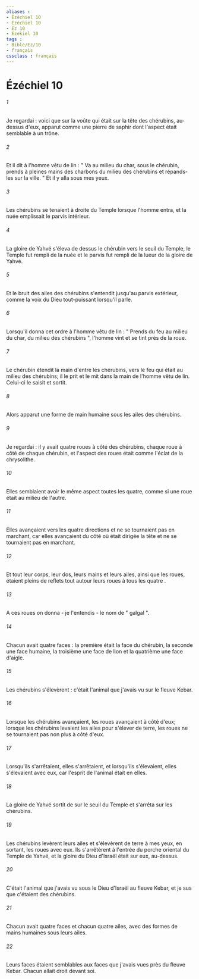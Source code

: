 ```yaml
---
aliases : 
- Ézéchiel 10
- Ézéchiel 10
- Ez 10
- Ezekiel 10
tags : 
- Bible/Ez/10
- français
cssclass : français
---
```


# Ézéchiel 10

###### 1
Je regardai : voici que sur la voûte qui était sur la tête des chérubins, au-dessus d'eux, apparut comme une pierre de saphir dont l'aspect était semblable à un trône. 
###### 2
Et il dit à l'homme vêtu de lin : " Va au milieu du char, sous le chérubin, prends à pleines mains des charbons du milieu des chérubins et répands-les sur la ville. " Et il y alla sous mes yeux. 
###### 3
Les chérubins se tenaient à droite du Temple lorsque l'homme entra, et la nuée emplissait le parvis intérieur. 
###### 4
La gloire de Yahvé s'éleva de dessus le chérubin vers le seuil du Temple, le Temple fut rempli de la nuée et le parvis fut rempli de la lueur de la gloire de Yahvé. 
###### 5
Et le bruit des ailes des chérubins s'entendit jusqu'au parvis extérieur, comme la voix du Dieu tout-puissant lorsqu'il parle. 
###### 6
Lorsqu'il donna cet ordre à l'homme vêtu de lin : " Prends du feu au milieu du char, du milieu des chérubins ", l'homme vint et se tint près de la roue. 
###### 7
Le chérubin étendit la main d'entre les chérubins, vers le feu qui était au milieu des chérubins; il le prit et le mit dans la main de l'homme vêtu de lin. Celui-ci le saisit et sortit. 
###### 8
Alors apparut une forme de main humaine sous les ailes des chérubins. 
###### 9
Je regardai : il y avait quatre roues à côté des chérubins, chaque roue à côté de chaque chérubin, et l'aspect des roues était comme l'éclat de la chrysolithe. 
###### 10
Elles semblaient avoir le même aspect toutes les quatre, comme si une roue était au milieu de l'autre. 
###### 11
Elles avançaient vers les quatre directions et ne se tournaient pas en marchant, car elles avançaient du côté où était dirigée la tête et ne se tournaient pas en marchant. 
###### 12
Et tout leur corps, leur dos, leurs mains et leurs ailes, ainsi que les roues, étaient pleins de reflets tout autour leurs roues à tous les quatre . 
###### 13
A ces roues on donna - je l'entendis - le nom de " galgal ". 
###### 14
Chacun avait quatre faces : la première était la face du chérubin, la seconde une face humaine, la troisième une face de lion et la quatrième une face d'aigle. 
###### 15
Les chérubins s'élevèrent : c'était l'animal que j'avais vu sur le fleuve Kebar. 
###### 16
Lorsque les chérubins avançaient, les roues avançaient à côté d'eux; lorsque les chérubins levaient les ailes pour s'élever de terre, les roues ne se tournaient pas non plus à côté d'eux. 
###### 17
Lorsqu'ils s'arrêtaient, elles s'arrêtaient, et lorsqu'ils s'élevaient, elles s'élevaient avec eux, car l'esprit de l'animal était en elles. 
###### 18
La gloire de Yahvé sortit de sur le seuil du Temple et s'arrêta sur les chérubins. 
###### 19
Les chérubins levèrent leurs ailes et s'élevèrent de terre à mes yeux, en sortant, les roues avec eux. Ils s'arrêtèrent à l'entrée du porche oriental du Temple de Yahvé, et la gloire du Dieu d'Israël était sur eux, au-dessus. 
###### 20
C'était l'animal que j'avais vu sous le Dieu d'Israël au fleuve Kebar, et je sus que c'étaient des chérubins. 
###### 21
Chacun avait quatre faces et chacun quatre ailes, avec des formes de mains humaines sous leurs ailes. 
###### 22
Leurs faces étaient semblables aux faces que j'avais vues près du fleuve Kebar. Chacun allait droit devant soi. 

